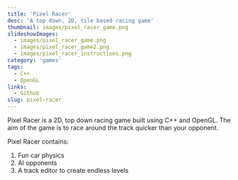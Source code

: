 ```yaml
---
title: 'Pixel Racer'
desc: 'A top down, 2D, tile based racing game'
thumbnail: images/pixel_racer_game.png
slideshowImages:
  - images/pixel_racer_game.png
  - images/pixel_racer_game2.png
  - images/pixel_racer_instructions.png
category: 'games'
tags:
  - C++
  - OpenGL
links:
  - Github
slug: pixel-racer
---
```


Pixel Racer is a 2D, top down racing game built using C++ and OpenGL. The aim of the game is to race around the track quicker than your opponent.

Pixel Racer contains:

1. Fun car physics
2. AI opponents
3. A track editor to create endless levels
